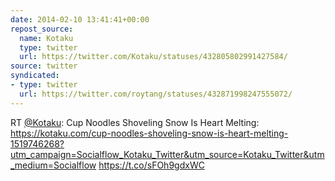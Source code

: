 ```yaml
---
date: 2014-02-10 13:41:41+00:00
repost_source:
  name: Kotaku
  type: twitter
  url: https://twitter.com/Kotaku/statuses/432805802991427584/
source: twitter
syndicated:
- type: twitter
  url: https://twitter.com/roytang/statuses/432871998247555072/
---
```


RT [@Kotaku](https://twitter.com/Kotaku/): Cup Noodles Shoveling Snow Is Heart Melting:
https://kotaku.com/cup-noodles-shoveling-snow-is-heart-melting-1519746268?utm_campaign=Socialflow_Kotaku_Twitter&utm_source=Kotaku_Twitter&utm_medium=Socialflow https://t.co/sFOh9gdxWC